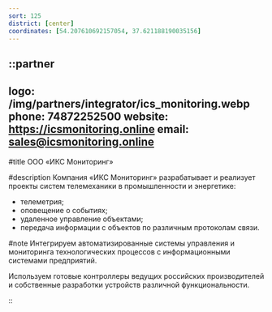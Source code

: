 ```yaml
---
sort: 125
district: [center]
coordinates: [54.207610692157054, 37.621188190035156]
---
```


::partner
---
logo: /img/partners/integrator/ics_monitoring.webp
phone: 74872252500
website: https://icsmonitoring.online
email: sales@icsmonitoring.online
---

#title
ООО «ИКС Мониторинг»

#description
Компания «ИКС Мониторинг» разрабатывает и реализует проекты систем телемеханики в промышленности и энергетике:
* телеметрия;
* оповещение о событиях;
* удаленное управление объектами;
* передача информации с объектов по различным протоколам связи.

#note
Интегрируем автоматизированные системы управления и мониторинга технологических процессов с информационными системами предприятий.

Используем готовые контроллеры ведущих российских производителей и собственные разработки устройств различной функциональности.

::
